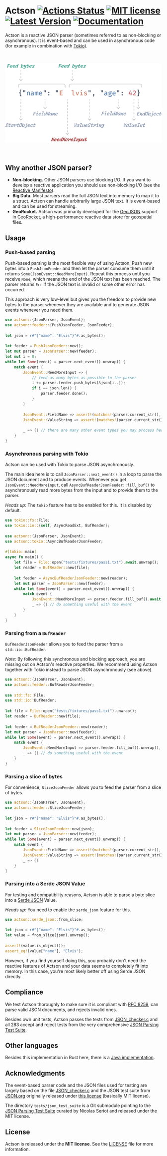 # Actson [![Actions Status](https://github.com/michel-kraemer/actson-rs/workflows/Rust/badge.svg)](https://github.com/michel-kraemer/actson-rs/actions) [![MIT license](https://img.shields.io/badge/license-MIT-blue.svg)](LICENSE) [![Latest Version](https://img.shields.io/crates/v/actson.svg)](https://crates.io/crates/actson) [![Documentation](https://img.shields.io/docsrs/actson/latest)](https://docs.rs/actson/latest/actson/)

Actson is a reactive JSON parser (sometimes referred to as non-blocking or
asynchronous). It is event-based and can be used in asynchronous code (for
example in combination with [Tokio](https://tokio.rs/)).

<div align="center">
  <br>
  <br>
  <img width="550" src="assets/teaser.webp" alt="Teaser Image">
  <br>
  <br>
  <br>
</div>

## Why another JSON parser?

* **Non-blocking.** Other JSON parsers use blocking I/O. If you want to develop
  a reactive application you should use non-blocking I/O (see the
  [Reactive Manifesto](http://www.reactivemanifesto.org/)).
* **Big Data.** Most parsers read the full JSON text into memory to map it to
  a struct. Actson can handle arbitrarily large JSON text. It is event-based
  and can be used for streaming.
* **GeoRocket.** Actson was primarily developed for the [GeoJSON](http://geojson.org/)
  support in [GeoRocket](http://georocket.io), a high-performance reactive data
  store for geospatial files.

## Usage

### Push-based parsing

Push-based parsing is the most flexible way of using Actson. Push new bytes
into a `PushJsonFeeder` and then let the parser consume them until it returns
`Some(JsonEvent::NeedMoreInput)`. Repeat this process until you receive
`None`, which means the end of the JSON text has been reached. The parser
returns `Err` if the JSON text is invalid or some other error has occurred.

This approach is very low-level but gives you the freedom to provide new bytes
to the parser whenever they are available and to generate JSON events whenever
you need them.

```rust
use actson::{JsonParser, JsonEvent};
use actson::feeder::{PushJsonFeeder, JsonFeeder};

let json = r#"{"name": "Elvis"}"#.as_bytes();

let feeder = PushJsonFeeder::new();
let mut parser = JsonParser::new(feeder);
let mut i = 0;
while let Some(event) = parser.next_event().unwrap() {
    match event {
        JsonEvent::NeedMoreInput => {
            // feed as many bytes as possible to the parser
            i += parser.feeder.push_bytes(&json[i..]);
            if i == json.len() {
                parser.feeder.done();
            }
        }

        JsonEvent::FieldName => assert!(matches!(parser.current_str(), Ok("name"))),
        JsonEvent::ValueString => assert!(matches!(parser.current_str(), Ok("Elvis"))),

        _ => {} // there are many other event types you may process here
    }
}
```

### Asynchronous parsing with Tokio

Actson can be used with Tokio to parse JSON asynchronously.

The main idea here is to call `JsonParser::next_event()` in a loop to
parse the JSON document and to produce events. Whenever you get
`JsonEvent::NeedMoreInput`, call `AsyncBufReaderJsonFeeder::fill_buf()`
to asynchronously read more bytes from the input and to provide them to
the parser.

*Heads up:* The `tokio` feature has to be enabled for this. It is disabled
by default.

```rust
use tokio::fs::File;
use tokio::io::{self, AsyncReadExt, BufReader};

use actson::{JsonParser, JsonEvent};
use actson::tokio::AsyncBufReaderJsonFeeder;

#[tokio::main]
async fn main() {
    let file = File::open("tests/fixtures/pass1.txt").await.unwrap();
    let reader = BufReader::new(file);

    let feeder = AsyncBufReaderJsonFeeder::new(reader);
    let mut parser = JsonParser::new(feeder);
    while let Some(event) = parser.next_event().unwrap() {
        match event {
            JsonEvent::NeedMoreInput => parser.feeder.fill_buf().await.unwrap(),
            _ => {} // do something useful with the event
        }
    }
}
```

### Parsing from a `BufReader`

`BufReaderJsonFeeder` allows you to feed the parser from a `std::io::BufReader`.

*Note:* By following this synchronous and blocking approach, you are missing
out on Actson's reactive properties. We recommend using Actson together
with Tokio instead to parse JSON asynchronously (see above).

```rust
use actson::{JsonParser, JsonEvent};
use actson::feeder::BufReaderJsonFeeder;

use std::fs::File;
use std::io::BufReader;

let file = File::open("tests/fixtures/pass1.txt").unwrap();
let reader = BufReader::new(file);

let feeder = BufReaderJsonFeeder::new(reader);
let mut parser = JsonParser::new(feeder);
while let Some(event) = parser.next_event().unwrap() {
    match event {
        JsonEvent::NeedMoreInput => parser.feeder.fill_buf().unwrap(),
        _ => {} // do something useful with the event
    }
}
```

### Parsing a slice of bytes

For convenience, `SliceJsonFeeder` allows you to feed the parser from a slice
of bytes.

```rust
use actson::{JsonParser, JsonEvent};
use actson::feeder::SliceJsonFeeder;

let json = r#"{"name": "Elvis"}"#.as_bytes();

let feeder = SliceJsonFeeder::new(json);
let mut parser = JsonParser::new(feeder);
while let Some(event) = parser.next_event().unwrap() {
    match event {
        JsonEvent::FieldName => assert!(matches!(parser.current_str(), Ok("name"))),
        JsonEvent::ValueString => assert!(matches!(parser.current_str(), Ok("Elvis"))),
        _ => {}
    }
}
```

### Parsing into a Serde JSON Value

For testing and compatibility reasons, Actson is able to parse a byte slice
into a [Serde JSON](https://github.com/serde-rs/json) Value.

*Heads up:* You need to enable the `serde_json` feature for this.

```rust
use actson::serde_json::from_slice;

let json = r#"{"name": "Elvis"}"#.as_bytes();
let value = from_slice(json).unwrap();

assert!(value.is_object());
assert_eq!(value["name"], "Elvis");
```

However, if you find yourself doing this, you probably don't need the reactive
features of Actson and your data seems to completely fit into memory. In this
case, you're most likely better off using Serde JSON directly.

## Compliance

We test Actson thoroughly to make sure it is compliant with [RFC 8259](https://datatracker.ietf.org/doc/html/rfc8259),
can parse valid JSON documents, and rejects invalid ones.

Besides own unit tests, Actson passes the tests from
[JSON_checker.c](http://www.json.org/JSON_checker/) and all 283 accept and
reject tests from the very comprehensive
[JSON Parsing Test Suite](https://github.com/nst/JSONTestSuite/).

## Other languages

Besides this implementation in Rust here, there is a
[Java implementation](https://github.com/michel-kraemer/actson).

## Acknowledgments

The event-based parser code and the JSON files used for testing are largely
based on the file [JSON_checker.c](http://www.json.org/JSON_checker/) and
the JSON test suite from [JSON.org](http://www.json.org/) originally released
under [this license](LICENSE_JSON_checker) (basically MIT license).

The directory `tests/json_test_suite` is a Git submodule pointing to the
[JSON Parsing Test Suite](https://github.com/nst/JSONTestSuite/) curated by
Nicolas Seriot and released under the MIT license.

## License

Actson is released under the **MIT license**. See the
[LICENSE](LICENSE) file for more information.
